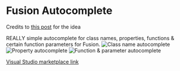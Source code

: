 # Fusion Autocomplete

Credits to [this post](https://devforum.roblox.com/t/autocomplete-for-listing-object-properties-in-tables-for-roact-and-fusion/2696843/4?u=6lack_amir21) for the idea

REALLY simple autocomplete for class names, properties, functions & certain function parameters for Fusion.
![Class name autocomplete](https://cdn.tijne.net/k9XfiRn2njor/direct)
![Property autocomplete](https://cdn.tijne.net/niWYyoDntAFm/direct)
![Function & parameter autocomplete](https://cdn.tijne.net/V9Cj35y7OC8G/direct)

[Visual Studio marketplace link](https://marketplace.visualstudio.com/items?itemName=Virtual.fusionautocomplete)
